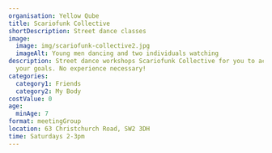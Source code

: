 ```yaml
---
organisation: Yellow Qube
title: Scariofunk Collective
shortDescription: Street dance classes
image:
  image: img/scariofunk-collective2.jpg
  imageAlt: Young men dancing and two individuals watching
description: Street dance workshops Scariofunk Collective for you to achieve
  your goals. No experience necessary!
categories:
  category1: Friends
  category2: My Body
costValue: 0
age:
  minAge: 7
format: meetingGroup
location: 63 Christchurch Road, SW2 3DH
time: Saturdays 2-3pm
---
```

